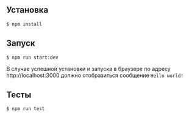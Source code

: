 ## Установка
```bash
$ npm install
```

## Запуск
```bash
$ npm run start:dev
```
В случае успешной установки и запуска в браузере по адресу http://localhost:3000 должно отобразиться сообщение `Hello world!`

## Тесты
```bash
$ npm run test
```